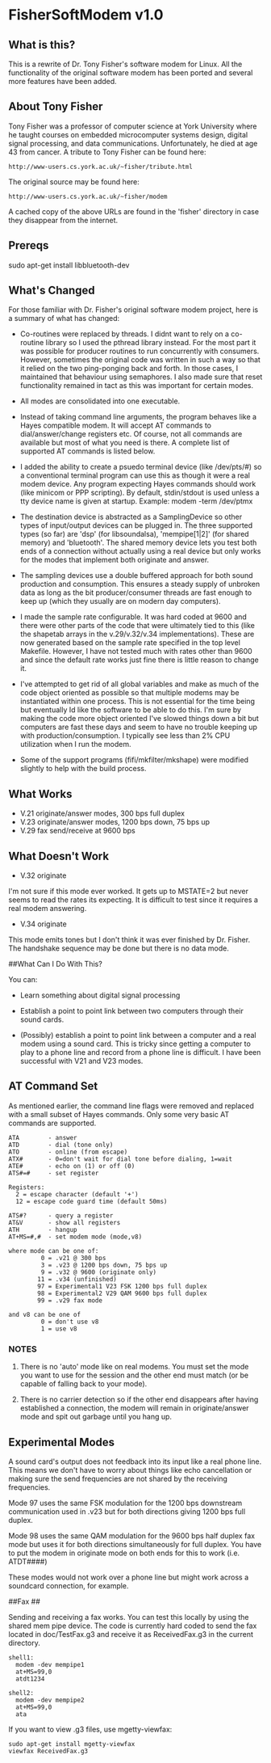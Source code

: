 # FisherSoftModem v1.0 #

## What is this? ##

This is a rewrite of Dr. Tony Fisher's software modem for Linux. All the functionality of the original software modem has been ported and several more features have been added.

## About Tony Fisher ##

Tony Fisher was a professor of computer science at York University where he taught courses on embedded microcomputer systems design, digital signal processing, and data communications. Unfortunately, he died at age 43 from cancer. A tribute to Tony Fisher can be found here:

	http://www-users.cs.york.ac.uk/~fisher/tribute.html

The original source may be found here:

	http://www-users.cs.york.ac.uk/~fisher/modem

A cached copy of the above URLs are found in the 'fisher' directory in case they disappear from the internet.

## Prereqs ##

sudo apt-get install libbluetooth-dev

## What's Changed ##

For those familiar with Dr. Fisher's original software modem project, here is a summary of what has changed:

* Co-routines were replaced by threads.  I didnt want to rely on a co-routine library so I used the pthread library instead.  For the most part it was possible for producer routines to run concurrently with consumers. However, sometimes the original code was written in such a way so that it relied on the two ping-ponging back and forth. In those cases, I maintained that behaviour using semaphores.  I also made sure that reset functionality remained in tact as this was important for certain modes.

* All modes are consolidated into one executable.

* Instead of taking command line arguments, the program behaves like a Hayes compatible modem.  It will accept AT commands to dial/answer/change registers etc.  Of course, not all commands are available but most of what you need is there.  A complete list of supported AT commands is listed below.

* I added the ability to create a psuedo terminal device (like /dev/pts/#) so a conventional terminal program can use this as though it were a real modem device.  Any program expecting Hayes commands should work (like minicom or PPP scripting).  By default, stdin/stdout is used unless a tty device name is given at startup.
	  Example: modem -term /dev/ptmx

* The destination device is abstracted as a SamplingDevice so other types of input/output devices can be plugged in.  The three supported types (so far) are 'dsp' (for libsoundalsa), 'mempipe[1|2]' (for shared memory) and 'bluetooth'.  The shared memory device lets you test both ends of a connection without actually using a real device but only works for the modes that implement both originate and answer.

* The sampling devices use a double buffered approach for both sound production and consumption.  This ensures a steady supply of unbroken data as long as the bit producer/consumer threads are fast enough to keep up (which they usually are on modern day computers).

* I made the sample rate configurable.  It was hard coded at 9600 and there were other parts of the code that were ultimately tied to this (like the shapetab arrays in the v.29/v.32/v.34 implementations).  These are now generated based on the sample rate specified in the top level Makefile.  However, I have not tested much with rates other than 9600 and since the default rate works just fine there is little reason to change it.

* I've attempted to get rid of all global variables and make as much of the code object oriented as possible so that multiple modems may be instantiated within one process.   This is not essential for the time being but eventually Id like the software to be able to do this.  I'm sure by making the code more object oriented I've slowed things down a bit but computers are fast these days and seem to have no trouble keeping up with production/consumption.  I typically see less than 2% CPU utilization when I run the modem.

* Some of the support programs (fifi/mkfilter/mkshape) were modified slightly to help with the build process.

## What Works ##

* V.21 originate/answer modes, 300 bps full duplex
* V.23 originate/answer modes, 1200 bps down, 75 bps up
* V.29 fax send/receive at 9600 bps

## What Doesn't Work ##

* V.32 originate

I'm not sure if this mode ever worked.  It gets up to MSTATE=2 but never seems to read the rates its expecting.  It is difficult to test since it requires a real modem answering.

* V.34 originate

This mode emits tones but I don't think it was ever finished by Dr. Fisher. The handshake sequence may be done but there is no data mode.

##What Can I Do With This?

You can:

* Learn something about digital signal processing

* Establish a point to point link between two computers through their sound cards.

* (Possibly) establish a point to point link between a computer and a real modem using a sound card.  This is tricky since getting a computer to play to a phone line and record from a phone line is difficult.  I have been successful with V21 and V23 modes.

## AT Command Set ##

As mentioned earlier, the command line flags were removed and replaced with a small subset of Hayes commands. Only some very basic AT commands are supported.

    ATA        - answer
    ATD        - dial (tone only)
    ATO        - online (from escape)
    ATX#       - 0=don't wait for dial tone before dialing, 1=wait 
    ATE#       - echo on (1) or off (0)
    ATS#=#     - set register

    Registers:
      2 = escape character (default '+')
      12 = escape code guard time (default 50ms)

    ATS#?      - query a register
    AT&V       - show all registers
    ATH        - hangup
    AT+MS=#,#  - set modem mode (mode,v8)

    where mode can be one of:
             0 = .v21 @ 300 bps
             3 = .v23 @ 1200 bps down, 75 bps up
             9 = .v32 @ 9600 (originate only)
            11 = .v34 (unfinished)
            97 = Experimental1 V23 FSK 1200 bps full duplex
            98 = Experimental2 V29 QAM 9600 bps full duplex 
            99 = .v29 fax mode

    and v8 can be one of
             0 = don't use v8
             1 = use v8

### NOTES ###

1. There is no 'auto' mode like on real modems.  You must set the mode you want to use for the session and the other end must match (or be capable of falling back to your mode).

2. There is no carrier detection so if the other end disappears after having established a connection, the modem will remain in originate/answer mode and spit out garbage until you hang up.

## Experimental Modes ##

A sound card's output does not feedback into its input like a real phone line.  This means we don't have to worry about things like echo cancellation or making sure the send frequencies are not shared by the receiving frequencies.

Mode 97 uses the same FSK modulation for the 1200 bps downstream communication used in .v23 but for both directions giving 1200 bps full duplex.

Mode 98 uses the same QAM modulation for the 9600 bps half duplex fax mode but uses it for both directions simultaneously for full duplex.  You have to put the modem in originate mode on both ends for this to work (i.e. ATDT####)

These modes would not work over a phone line but might work across a soundcard connection, for example.

##Fax ##

Sending and receiving a fax works. You can test this locally by using the shared mem pipe device.  The code is currently hard coded to send the fax located in doc/TestFax.g3 and receive it as ReceivedFax.g3 in the current directory.

    shell1:
      modem -dev mempipe1
      at+MS=99,0
      atdt1234

    shell2:
      modem -dev mempipe2
      at+MS=99,0
      ata

If you want to view .g3 files, use mgetty-viewfax:

    sudo apt-get install mgetty-viewfax
    viewfax ReceivedFax.g3

